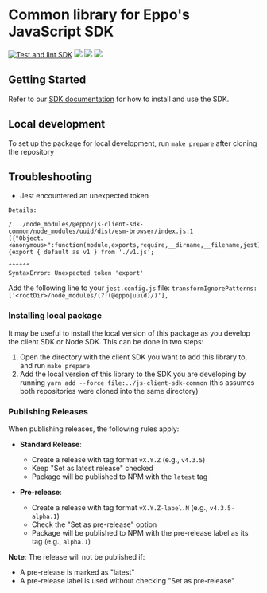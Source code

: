 # Common library for Eppo's JavaScript SDK
[![Test and lint SDK](https://github.com/Eppo-exp/js-sdk-common/actions/workflows/lint-test-sdk.yml/badge.svg)](https://github.com/Eppo-exp/js-sdk-common/actions/workflows/lint-test-sdk.yml)
[![](https://img.shields.io/npm/v/@eppo/js-client-sdk-common)](https://www.npmjs.com/package/@eppo/js-client-sdk-common)
[![](https://img.shields.io/static/v1?label=GitHub+Pages&message=API+reference&color=00add8)](https://eppo-exp.github.io/js-client-sdk/js-client-sdk-common.html)
[![](https://data.jsdelivr.com/v1/package/npm/@eppo/js-client-sdk-common/badge)](https://www.jsdelivr.com/package/npm/@eppo/js-client-sdk-common)

## Getting Started

Refer to our [SDK documentation](https://docs.geteppo.com/sdks/client-sdks/javascript) for how to install and use the SDK.

## Local development

To set up the package for local development, run `make prepare` after cloning the repository

## Troubleshooting

* Jest encountered an unexpected token
```
Details:

/.../node_modules/@eppo/js-client-sdk-common/node_modules/uuid/dist/esm-browser/index.js:1
({"Object.<anonymous>":function(module,exports,require,__dirname,__filename,jest){export { default as v1 } from './v1.js';
                                                                                  ^^^^^^
SyntaxError: Unexpected token 'export'
```
Add the following line to your `jest.config.js` file:
`transformIgnorePatterns: ['<rootDir>/node_modules/(?!(@eppo|uuid)/)'],`

### Installing local package

It may be useful to install the local version of this package as you develop the client SDK or Node SDK.
This can be done in two steps:
1. Open the directory with the client SDK you want to add this library to, and run `make prepare`
2. Add the local version of this library to the SDK you are developing by running `yarn add --force file:../js-client-sdk-common` (this assumes both repositories were cloned into the same directory)

### Publishing Releases

When publishing releases, the following rules apply:

- **Standard Release**: 
  - Create a release with tag format `vX.Y.Z` (e.g., `v4.3.5`)
  - Keep "Set as latest release" checked
  - Package will be published to NPM with the `latest` tag

- **Pre-release**:
  - Create a release with tag format `vX.Y.Z-label.N` (e.g., `v4.3.5-alpha.1`)
  - Check the "Set as pre-release" option
  - Package will be published to NPM with the pre-release label as its tag (e.g., `alpha.1`)

**Note**: The release will not be published if:
- A pre-release is marked as "latest"
- A pre-release label is used without checking "Set as pre-release"
